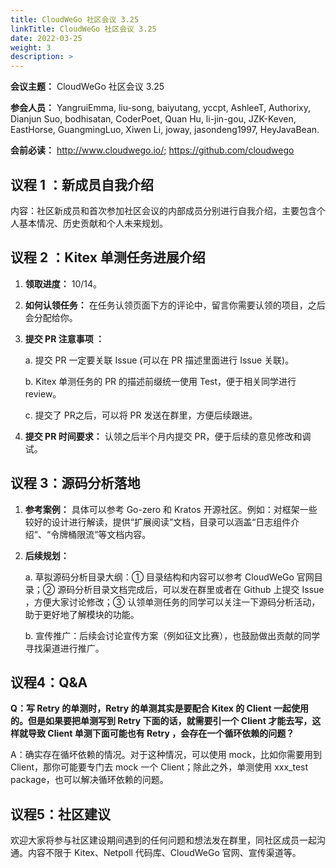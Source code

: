 ```yaml
---
title: CloudWeGo 社区会议 3.25
linkTitle: CloudWeGo 社区会议 3.25
date: 2022-03-25
weight: 3
description: >
---
```


**会议主题：** CloudWeGo 社区会议 3.25

**参会人员：** YangruiEmma, liu-song, baiyutang, yccpt, AshleeT, Authorixy, Dianjun Suo, bodhisatan, CoderPoet, Quan Hu, li-jin-gou, JZK-Keven, EastHorse, GuangmingLuo, Xiwen Li, joway, jasondeng1997, HeyJavaBean.

**会前必读：** http://www.cloudwego.io/;
              https://github.com/cloudwego

## 议程 1 ：新成员自我介绍

内容：社区新成员和首次参加社区会议的内部成员分别进行自我介绍，主要包含个人基本情况、历史贡献和个人未来规划。

## 议程 2 ：Kitex 单测任务进展介绍

1. **领取进度：** 10/14。
2. **如何认领任务：** 在任务认领页面下方的评论中，留言你需要认领的项目，之后会分配给你。
3. **提交 PR 注意事项 ：**

   a. 提交 PR 一定要关联 Issue (可以在 PR 描述里面进行 Issue 关联)。

   b. Kitex 单测任务的 PR 的描述前缀统一使用 Test，便于相关同学进行 review。

   c. 提交了 PR之后，可以将 PR 发送在群里，方便后续跟进。
4. **提交 PR 时间要求：** 认领之后半个月内提交 PR，便于后续的意见修改和调试。

## 议程 3：源码分析落地

1. **参考案例：** 具体可以参考  Go-zero 和 Kratos 开源社区。例如：对框架一些较好的设计进行解读，提供“扩展阅读”文档，目录可以涵盖“日志组件介绍”、“令牌桶限流”等文档内容。
2. **后续规划：**

   a. 草拟源码分析目录大纲：① 目录结构和内容可以参考 CloudWeGo 官网目录；② 源码分析目录文档完成后，可以发在群里或者在 Github 上提交 Issue ，方便大家讨论修改；③ 认领单测任务的同学可以关注一下源码分析活动，助于更好地了解模块的功能。

   b. 宣传推广：后续会讨论宣传方案（例如征文比赛），也鼓励做出贡献的同学寻找渠道进行推广。

## 议程4：Q&A

**Q：写 Retry 的单测时，Retry 的单测其实是要配合 Kitex 的 Client 一起使用的。但是如果要把单测写到 Retry 下面的话，就需要引一个 Client 才能去写，这样就导致 Client 单测下面可能也有 Retry ，会存在一个循环依赖的问题？**

A：确实存在循坏依赖的情况。对于这种情况，可以使用 mock，比如你需要用到 Client，那你可能要专门去 mock 一个 Client；除此之外，单测使用 xxx_test package，也可以解决循环依赖的问题。

## 议程5：社区建议

欢迎大家将参与社区建设期间遇到的任何问题和想法发在群里，同社区成员一起沟通。内容不限于 Kitex、Netpoll 代码库、CloudWeGo 官网、宣传渠道等。

